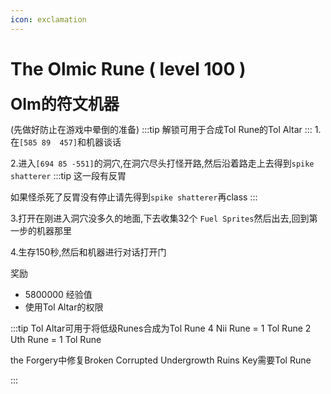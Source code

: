 ```yaml
---
icon: exclamation
---
```

# The Olmic Rune ( level 100 )
<span style="font-size: 25px;">**Olm的符文机器**</span>


(先做好防止在游戏中晕倒的准备)
:::tip
解锁可用于合成Tol Rune的Tol Altar
:::
1.在`[585 89  457]`和机器谈话

2.进入`[694 85 -551]`的洞穴,在洞穴尽头打怪开路,然后沿着路走上去得到`spike shatterer`
:::tip
这一段有反胃

如果怪杀死了反胃没有停止请先得到`spike shatterer`再class
:::

3.打开在刚进入洞穴没多久的地面,下去收集32个 `Fuel Sprites`然后出去,回到第一步的机器那里

4.生存150秒,然后和机器进行对话打开门

奖励
+ 5800000 经验值
+ 使用Tol Altar的权限 

:::tip
Tol Altar可用于将低级Runes合成为Tol Rune
4 Nii Rune = 1 Tol Rune
2 Uth Rune = 1 Tol Rune

the Forgery中修复Broken Corrupted Undergrowth Ruins Key需要Tol Rune

:::